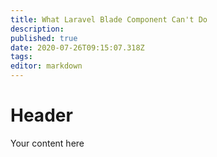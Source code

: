 ```yaml
---
title: What Laravel Blade Component Can't Do
description: 
published: true
date: 2020-07-26T09:15:07.318Z
tags: 
editor: markdown
---
```


# Header
Your content here